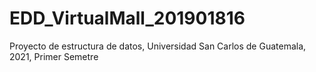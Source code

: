 # EDD_VirtualMall_201901816
Proyecto de estructura de datos, Universidad San Carlos de Guatemala, 2021, Primer Semetre
